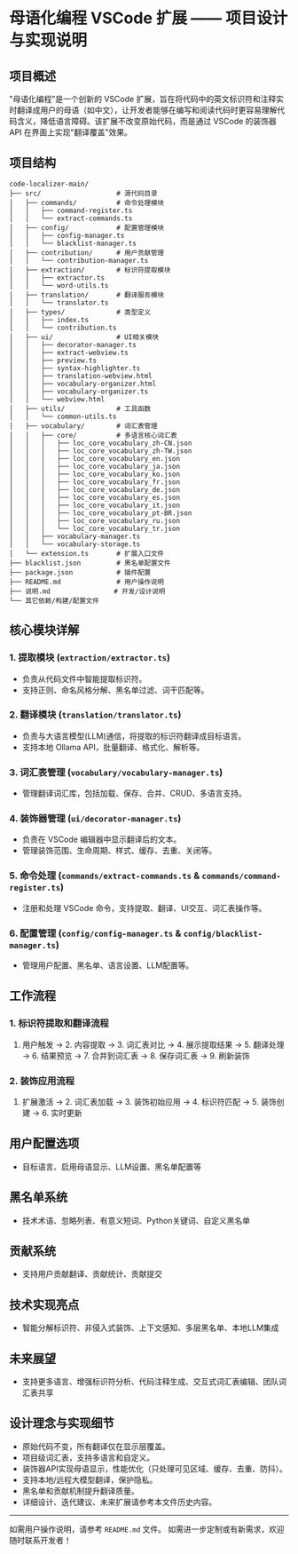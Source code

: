 # 母语化编程 VSCode 扩展 —— 项目设计与实现说明

## 项目概述

"母语化编程"是一个创新的 VSCode 扩展，旨在将代码中的英文标识符和注释实时翻译成用户的母语（如中文），让开发者能够在编写和阅读代码时更容易理解代码含义，降低语言障碍。该扩展不改变原始代码，而是通过 VSCode 的装饰器 API 在界面上实现"翻译覆盖"效果。

## 项目结构

```
code-localizer-main/
├── src/                   # 源代码目录
│   ├── commands/          # 命令处理模块
│   │   ├── command-register.ts
│   │   └── extract-commands.ts
│   ├── config/            # 配置管理模块
│   │   ├── config-manager.ts
│   │   └── blacklist-manager.ts
│   ├── contribution/      # 用户贡献管理
│   │   └── contribution-manager.ts
│   ├── extraction/        # 标识符提取模块
│   │   ├── extractor.ts
│   │   └── word-utils.ts
│   ├── translation/       # 翻译服务模块
│   │   └── translator.ts
│   ├── types/             # 类型定义
│   │   ├── index.ts
│   │   └── contribution.ts
│   ├── ui/                # UI相关模块
│   │   ├── decorator-manager.ts
│   │   ├── extract-webview.ts
│   │   ├── preview.ts
│   │   ├── syntax-highlighter.ts
│   │   ├── translation-webview.html
│   │   ├── vocabulary-organizer.html
│   │   ├── vocabulary-organizer.ts
│   │   └── webview.html
│   ├── utils/             # 工具函数
│   │   └── common-utils.ts
│   ├── vocabulary/        # 词汇表管理
│   │   ├── core/          # 多语言核心词汇表
│   │   │   ├── loc_core_vocabulary_zh-CN.json
│   │   │   ├── loc_core_vocabulary_zh-TW.json
│   │   │   ├── loc_core_vocabulary_en.json
│   │   │   ├── loc_core_vocabulary_ja.json
│   │   │   ├── loc_core_vocabulary_ko.json
│   │   │   ├── loc_core_vocabulary_fr.json
│   │   │   ├── loc_core_vocabulary_de.json
│   │   │   ├── loc_core_vocabulary_es.json
│   │   │   ├── loc_core_vocabulary_it.json
│   │   │   ├── loc_core_vocabulary_pt-BR.json
│   │   │   ├── loc_core_vocabulary_ru.json
│   │   │   └── loc_core_vocabulary_tr.json
│   │   ├── vocabulary-manager.ts
│   │   └── vocabulary-storage.ts
│   └── extension.ts       # 扩展入口文件
├── blacklist.json         # 黑名单配置文件
├── package.json           # 插件配置
├── README.md              # 用户操作说明
├── 说明.md                # 开发/设计说明
└── 其它依赖/构建/配置文件
```

## 核心模块详解

### 1. 提取模块 (`extraction/extractor.ts`)
- 负责从代码文件中智能提取标识符。
- 支持正则、命名风格分解、黑名单过滤、词干匹配等。

### 2. 翻译模块 (`translation/translator.ts`)
- 负责与大语言模型(LLM)通信，将提取的标识符翻译成目标语言。
- 支持本地 Ollama API，批量翻译、格式化、解析等。

### 3. 词汇表管理 (`vocabulary/vocabulary-manager.ts`)
- 管理翻译词汇库，包括加载、保存、合并、CRUD、多语言支持。

### 4. 装饰器管理 (`ui/decorator-manager.ts`)
- 负责在 VSCode 编辑器中显示翻译后的文本。
- 管理装饰范围、生命周期、样式、缓存、去重、关闭等。

### 5. 命令处理 (`commands/extract-commands.ts` & `commands/command-register.ts`)
- 注册和处理 VSCode 命令，支持提取、翻译、UI交互、词汇表操作等。

### 6. 配置管理 (`config/config-manager.ts` & `config/blacklist-manager.ts`)
- 管理用户配置、黑名单、语言设置、LLM配置等。

## 工作流程

### 1. 标识符提取和翻译流程
1. 用户触发 → 2. 内容提取 → 3. 词汇表对比 → 4. 展示提取结果 → 5. 翻译处理 → 6. 结果预览 → 7. 合并到词汇表 → 8. 保存词汇表 → 9. 刷新装饰

### 2. 装饰应用流程
1. 扩展激活 → 2. 词汇表加载 → 3. 装饰初始应用 → 4. 标识符匹配 → 5. 装饰创建 → 6. 实时更新

## 用户配置选项
- 目标语言、启用母语显示、LLM设置、黑名单配置等

## 黑名单系统
- 技术术语、忽略列表、有意义短词、Python关键词、自定义黑名单

## 贡献系统
- 支持用户贡献翻译、贡献统计、贡献提交

## 技术实现亮点
- 智能分解标识符、非侵入式装饰、上下文感知、多层黑名单、本地LLM集成

## 未来展望
- 支持更多语言、增强标识符分析、代码注释生成、交互式词汇表编辑、团队词汇表共享

## 设计理念与实现细节

- 原始代码不变，所有翻译仅在显示层覆盖。
- 项目级词汇表，支持多语言和自定义。
- 装饰器API实现母语显示，性能优化（只处理可见区域、缓存、去重、防抖）。
- 支持本地/远程大模型翻译，保护隐私。
- 黑名单和贡献机制提升翻译质量。
- 详细设计、迭代建议、未来扩展请参考本文件历史内容。

---

如需用户操作说明，请参考 `README.md` 文件。
如需进一步定制或有新需求，欢迎随时联系开发者！